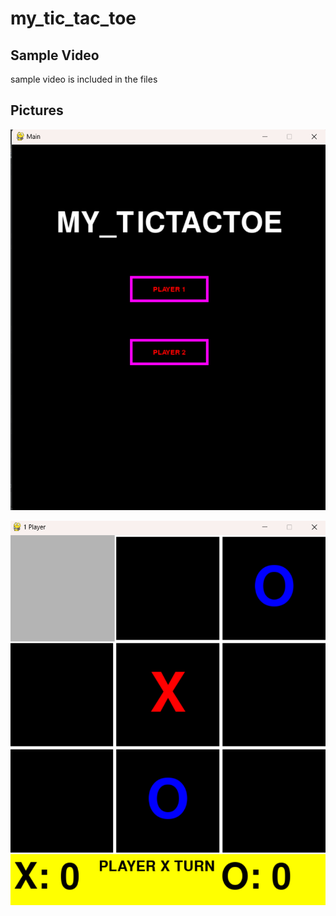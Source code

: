 # my_tic_tac_toe

## Sample Video
sample video is included in the files

## Pictures
![Main Screen](https://github.com/datzmyboy/my_tic_tac_toe/blob/main/pictures/Title%20screen.png)

![Game Play](https://github.com/datzmyboy/my_tic_tac_toe/blob/main/pictures/Game%20play.png)
